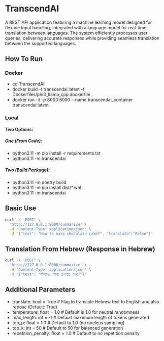# TranscendAI
A REST API application featuring a machine learning model designed for flexible input handling, integrated with a language model for real-time translation between languages. The system efficiently processes user queries, delivering accurate responses while providing seamless translation between the supported languages.

## How To Run
### Docker
- cd TranscendAi
- docker build -t transcendai:latest -f Dockerfiles/phi3_llama_cpp.dockerfile .
- docker run -it -p 8000:8000 --name transcendai_container transcendai:latest
### Local
#### Two Options:

##### One (From Code):
- python3.11 -m pip install -r requirements.txt
- python3.11 -m transcendai

##### Two (Build Package):
- python3.11 -m poetry build
- python3.11 -m pip install dist/*.whl
- python3.11 -m transcendai


## Basic Use
```bash
curl -X 'POST' \
  'http://127.0.0.1:8000/summarize' \
  -H 'Content-Type: application/json' \
  -d '{"text": "How to make chocolate cake?", "translate":"False"}'
```
## Translation From Hebrew (Response in Hebrew)
```bash
curl -X 'POST' \
  'http://127.0.0.1:8000/summarize' \
  -H 'Content-Type: application/json' \
  -d '{"text": "איך מכינים עוגת שוקולד?"}'
```
## Additional Parameters
- translate: bool = True  # Flag to translate Hebrew text to English and also repose (Default: True)
- temperature: float = 1.0  # Default is 1.0 for neutral randomness
- max_length: int = -1  # Default maximum length of tokens generated
- top_p: float = 1.0  # Default to 1.0 (no nucleus sampling)
- top_k: int = 50  # Default to 50 for balanced generation
- repetition_penalty: float = 1.0  # Default to no repetition penalty
